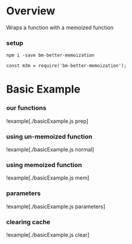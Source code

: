 # Overview

Wraps a function with a memoized function

### setup

`npm i -save bm-better-memoization`

`const m3m = require('bm-better-memoization');`

# Basic Example

### our functions

!example[./basicExample.js prep]

### using un-memoized function

!example[./basicExample.js normal]

### using memoized function

!example[./basicExample.js mem]

### parameters

!example[./basicExample.js parameters]

### clearing cache

!example[./basicExample.js clear]
